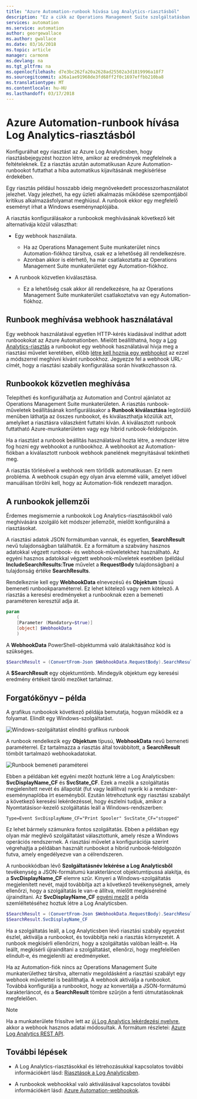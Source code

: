 ```yaml
---
title: "Azure Automation-runbook hívása Log Analytics-riasztásból"
description: "Ez a cikk az Operations Management Suite szolgáltatásban az Automation-runbookok Log Analytics-riasztásokból való meghívásának áttekintését tartalmazza."
services: automation
ms.service: automation
author: georgewallace
ms.author: gwallace
ms.date: 03/16/2018
ms.topic: article
manager: carmonm
ms.devlang: na
ms.tgt_pltfrm: na
ms.openlocfilehash: d7e3bc262fa20a2628ad25502a3d1819996a18f7
ms.sourcegitcommit: a36a1ae91968de3fd68ff2f0c1697effbb210ba8
ms.translationtype: MT
ms.contentlocale: hu-HU
ms.lasthandoff: 03/17/2018
---
```

# <a name="call-an-azure-automation-runbook-from-a-log-analytics-alert"></a>Azure Automation-runbook hívása Log Analytics-riasztásból

Konfigurálhat egy riasztást az Azure Log Analyticsben, hogy riasztásbejegyzést hozzon létre, amikor az eredmények megfelelnek a feltételeknek. Ez a riasztás azután automatikusan Azure Automation-runbookot futtathat a hiba automatikus kijavításának megkísérlése érdekében. 

Egy riasztás például hosszabb ideig megnövekedett processzorhasználatot jelezhet. Vagy jelezheti, ha egy üzleti alkalmazás működése szempontjából kritikus alkalmazásfolyamat meghiúsul. A runbook ekkor egy megfelelő eseményt írhat a Windows eseménynaplójába.  

A riasztás konfigurálásakor a runbookok meghívásának következő két alternatívája közül választhat:

* Egy webhook használata.
   * Ha az Operations Management Suite munkaterület nincs Automation-fiókhoz társítva, csak ez a lehetőség áll rendelkezésre.
   * Azonban akkor is elérhető, ha már csatlakoztatta az Operations Management Suite munkaterületet egy Automation-fiókhoz.  

* A runbook közvetlen kiválasztása.
   * Ez a lehetőség csak akkor áll rendelkezésre, ha az Operations Management Suite munkaterület csatlakoztatva van egy Automation-fiókhoz.

## <a name="calling-a-runbook-by-using-a-webhook"></a>Runbook meghívása webhook használatával

Egy webhook használatával egyetlen HTTP-kérés kiadásával indíthat adott runbookokat az Azure Automationben. Mielőtt beállíthatná, hogy a [Log Analytics-riasztás](../log-analytics/log-analytics-alerts.md#alert-rules) a runbookot egy webhook használatával hívja meg a riasztási művelet keretében, előbb [létre kell hoznia egy webhookot](automation-webhooks.md#creating-a-webhook) az ezzel a módszerrel meghívni kívánt runbookhoz. Jegyezze fel a webhook URL-címét, hogy a riasztási szabály konfigurálása során hivatkozhasson rá.   

## <a name="calling-a-runbook-directly"></a>Runbookok közvetlen meghívása

Telepítheti és konfigurálhatja az Automation and Control ajánlatot az Operations Management Suite munkaterületen. A riasztás runbook-műveletek beállításának konfigurálásakor a **Runbook kiválasztása** legördülő menüben láthatja az összes runbookot, és kiválaszthatja közülük azt, amelyiket a riasztásra válaszként futtatni kíván. A kiválasztott runbook futtatható Azure-munkaterületen vagy egy hibrid runbook-feldolgozón. 

Ha a riasztást a runbook beállítás használatával hozta létre, a rendszer létre fog hozni egy webhookot a runbookhoz. A webhookot az Automation-fiókban a kiválasztott runbook webhook panelének megnyitásával tekintheti meg. 

A riasztás törlésével a webhook nem törlődik automatikusan. Ez nem probléma. A webhook csupán egy olyan árva elemmé válik, amelyet idővel manuálisan törölni kell, hogy az Automation-fiók rendezett maradjon.  

## <a name="characteristics-of-a-runbook"></a>A runbookok jellemzői

Érdemes megismernie a runbookok Log Analytics-riasztásokból való meghívására szolgáló két módszer jellemzőit, mielőtt konfigurálná a riasztásokat. 

A riasztási adatok JSON formátumban vannak, és egyetlen, **SearchResult** nevű tulajdonságban találhatók. Ez a formátum a szabvány hasznos adatokkal végzett runbook- és webhook-műveletekhez használható. Az egyéni hasznos adatokkal végzett webhook-műveletek esetében (például **IncludeSearchResults:True** művelet a **RequestBody** tulajdonságban) a tulajdonság értéke **SearchResults**.

Rendelkeznie kell egy **WebhookData** elnevezésű és **Objektum** típusú bemeneti runbookparaméterrel. Ez lehet kötelező vagy nem kötelező. A riasztás a keresési eredményeket a runbooknak ezen a bemeneti paraméteren keresztül adja át.

```powershell
param  
    (  
    [Parameter (Mandatory=$true)]  
    [object] $WebhookData  
    )
```
A **WebhookData** PowerShell-objektummá való átalakításához kód is szükséges.

```powershell
$SearchResult = (ConvertFrom-Json $WebhookData.RequestBody).SearchResult.value
```

A **$SearchResult** egy objektumtömb. Mindegyik objektum egy keresési eredmény értékeit tároló mezőket tartalmaz.


## <a name="example-walkthrough"></a>Forgatókönyv – példa

A grafikus runbookok következő példája bemutatja, hogyan működik ez a folyamat. Elindít egy Windows-szolgáltatást.

![Windows-szolgáltatást elindító grafikus runbook](media/automation-invoke-runbook-from-omsla-alert/automation-runbook-restartservice.png)

A runbook rendelkezik egy **Objektum** típusú, **WebhookData** nevű bemeneti paraméterrel. Ez tartalmazza a riasztás által továbbított, a **SearchResult** tömböt tartalmazó webhookadatokat.

![Runbook bemeneti paraméterei](media/automation-invoke-runbook-from-omsla-alert/automation-runbook-restartservice-inputparameter.png)

Ebben a példában két egyéni mezőt hoztunk létre a Log Analyticsben: **SvcDisplayName_CF** és **SvcState_CF**. Ezek a mezők a szolgáltatás megjelenített nevét és állapotát (fut vagy leállítva) nyerik ki a rendszer-eseménynaplóba írt eseményből. Ezután létrehoztunk egy riasztási szabályt a következő keresési lekérdezéssel, hogy észlelni tudjuk, amikor a Nyomtatásisor-kezelő szolgáltatás leáll a Windows-rendszerben:

`Type=Event SvcDisplayName_CF="Print Spooler" SvcState_CF="stopped"` 

Ez lehet bármely számunkra fontos szolgáltatás. Ebben a példában egy olyan már meglévő szolgáltatást választottunk, amely része a Windows operációs rendszernek. A riasztási művelet a konfigurációja szerint végrehajtja a példában használt runbookot a hibrid runbook-feldolgozón futva, amely engedélyezve van a célrendszeren.   

A runbookkódban lévő **Szolgáltatásnév lekérése a Log Analyticsből** tevékenység a JSON-formátumú karakterláncot objektumtípussá alakítja, és a **SvcDisplayName_CF** elemre szűr. Kinyeri a Windows-szolgáltatás megjelenített nevét, majd továbbítja azt a következő tevékenységnek, amely ellenőrzi, hogy a szolgáltatás le van-e állítva, mielőtt megkísérelné újraindítani. Az **SvcDisplayName_CF** [egyéni mezőt](../log-analytics/log-analytics-custom-fields.md) a példa szemléltetéséhez hoztuk létre a Log Analyticsben.

```powershell
$SearchResult = (ConvertFrom-Json $WebhookData.RequestBody).SearchResult.value
$SearchResult.SvcDisplayName_CF  
```

Ha a szolgáltatás leáll, a Log Analyticsben lévő riasztási szabály egyezést észlel, aktiválja a runbookot, és továbbítja neki a riasztás környezetét. A runbook megkísérli ellenőrizni, hogy a szolgáltatás valóban leállt-e. Ha leállt, megkísérli újraindítani a szolgáltatást, ellenőrzi, hogy megfelelően elindult-e, és megjeleníti az eredményeket.     

Ha az Automation-fiók nincs az Operations Management Suite munkaterülethez társítva, alternatív megoldásként a riasztási szabályt egy webhook művelettel is beállíthatja. A webhook aktiválja a runbookot. Továbbá konfigurálja a runbookot, hogy az konvertálja a JSON-formátumú karakterláncot, és a **SearchResult** tömbre szűrjön a fenti útmutatásoknak megfelelően.    

>[!NOTE]
> Ha a munkaterülete frissítve lett az [új Log Analytics lekérdezési nyelvre](../log-analytics/log-analytics-log-search-upgrade.md), akkor a webhook hasznos adatai módosultak. A formátum részletei: [Azure Log Analytics REST API](https://aka.ms/loganalyticsapiresponse).

## <a name="next-steps"></a>További lépések

* A Log Analytics-riasztásokkal és létrehozásukkal kapcsolatos további információkért lásd: [Riasztások a Log Analyticsben](../log-analytics/log-analytics-alerts.md).

* A runbookok webhookkal való aktiválásával kapcsolatos további információkért lásd: [Azure Automation-webhookok](automation-webhooks.md).
